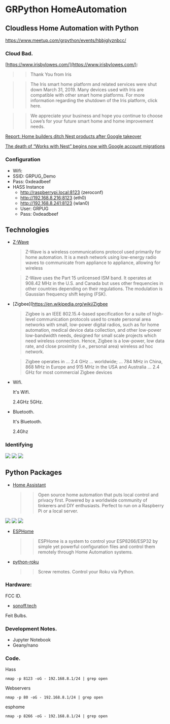 # GRPython HomeAutomation

## Cloudless Home Automation with Python

https://www.meetup.com/grpython/events/hbbjglyznbcc/

### Cloud Bad.

[https://www.irisbylowes.com/](https://www.irisbylowes.com/):

>> Thank You from Iris

>> The Iris smart home platform and related services were shut down March 31, 2019. Many devices used with Iris are compatible with other smart home platforms. For more information regarding the shutdown of the Iris platform, click here.

>> We appreciate your business and hope you continue to choose Lowe’s for your future smart home and home improvement needs.

[Report: Home builders ditch Nest products after Google takeover](https://arstechnica.com/gadgets/2019/10/report-home-builders-ditch-nest-products-after-google-takeover/)

[The death of “Works with Nest” begins now with Google account migrations](https://arstechnica.com/gadgets/2019/08/nest-users-can-now-voluntarily-euthanize-their-accounts-switch-to-google/)


### Configuration

- Wifi:
 - SSID: GRPUG_Demo
 - Pass: 0xdeadbeef
- HASS Instance
  - http://raspberrypi.local:8123 (zeroconf)
  - http://192.168.8.216:8123 (eth0)
  - http://192.168.8.241:8123 (wlan0)
  - User: GRPUG
  - Pass: 0xdeadbeef

## Technologies

- [Z-Wave](https://www.z-wave.com/)

  > Z-Wave is a wireless communications protocol used primarily for home automation. It is a mesh network using low-energy radio waves to communicate from appliance to appliance, allowing for wireless

  > Z-Wave uses the Part 15 unlicensed ISM band. It operates at 908.42 MHz in the U.S. and Canada but uses other frequencies in other countries depending on their regulations. The modulation is Gaussian frequency shift keying (FSK).


- [Zigbee](https://en.wikipedia.org/wiki/Zigbee

  > Zigbee is an IEEE 802.15.4-based specification for a suite of high-level communication protocols used to create personal area networks with small, low-power digital radios, such as for home automation, medical device data collection, and other low-power low-bandwidth needs, designed for small scale projects which need wireless connection. Hence, Zigbee is a low-power, low data rate, and close proximity (i.e., personal area) wireless ad hoc network.

  > Zigbee operates in … 2.4 GHz … worldwide; … 784 MHz in China, 868 MHz in Europe and 915 MHz in the USA and Australia … 2.4 GHz for most commercial Zigbee devices

- Wifi.

  It's Wifi.

  2.4GHz 5GHz.

- Bluetooth.

  It's Bluetooth.

  2.4Ghz

### Identifying

![](.img/bluetooth.jpg)
![](.img/zigbee.jpg)
![](.img/wifi.jpg)

## Python Packages

- [Home Assistant](https://www.home-assistant.io/)

  >> Open source home automation that puts local control and privacy first. Powered by a worldwide community of tinkerers and DIY enthusiasts. Perfect to run on a Raspberry Pi or a local server.

![](.img/onboarding.png)
![](.img/esphome.png)
![](.img/chromecasts.png)

- [ESPHome](https://esphome.io/)

  >> ESPHome is a system to control your ESP8266/ESP32 by simple yet powerful configuration files and control them remotely through Home Automation systems.

- [python-roku](https://github.com/jcarbaugh/python-roku)

  >> Screw remotes. Control your Roku via Python.

### Hardware:

FCC ID.

- [sonoff.tech](https://sonoff.tech/)

Feit Bulbs.


### Development Notes.

- Jupyter Notebook
- Geany/nano

### Code.

Hass

    nmap -p 8123 -oG - 192.168.8.1/24 | grep open

Webservers

    nmap -p 80 -oG - 192.168.8.1/24 | grep open

esphome

    nmap -p 8266 -oG - 192.168.8.1/24 | grep open
